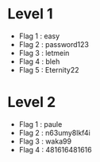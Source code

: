 # Level 1
+ Flag 1 : easy
+ Flag 2 : password123
+ Flag 3 : letmein
+ Flag 4 : bleh
+ Flag 5 : Eternity22

# Level 2
+ Flag 1 : paule
+ Flag 2 : n63umy8lkf4i
+ Flag 3 : waka99
+ Flag 4 : 481616481616
